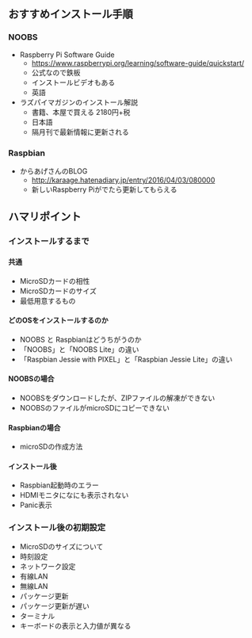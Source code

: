## おすすめインストール手順
### NOOBS
 - Raspberry Pi Software Guide
     - https://www.raspberrypi.org/learning/software-guide/quickstart/
     - 公式なので鉄板
     - インストールビデオもある
     - 英語
 - ラズパイマガジンのインストール解説
     - 書籍、本屋で買える 2180円+税
     - 日本語
     - 隔月刊で最新情報に更新される
     
### Raspbian
 - からあげさんのBLOG
     - http://karaage.hatenadiary.jp/entry/2016/04/03/080000
     - 新しいRaspberry Piがでたら更新してもらえる
     
## ハマリポイント
### インストールするまで
#### 共通
 - MicroSDカードの相性
 - MicroSDカードのサイズ
 - 最低用意するもの
 
#### どのOSをインストールするのか
 - NOOBS と Raspbianはどうちがうのか
 - 「NOOBS」と「NOOBS Lite」の違い
 - 「Raspbian Jessie with PIXEL」と「Raspbian Jessie Lite」の違い
 
#### NOOBSの場合 
 - NOOBSをダウンロードしたが、ZIPファイルの解凍ができない
 - NOOBSのファイルがmicroSDにコピーできない
 
#### Raspbianの場合
 - microSDの作成方法

#### インストール後
 - Raspbian起動時のエラー
  - HDMIモニタになにも表示されない
  - Panic表示
 
### インストール後の初期設定
 - MicroSDのサイズについて
 - 時刻設定
 - ネットワーク設定
  - 有線LAN
  - 無線LAN
 - パッケージ更新
 - パッケージ更新が遅い
 - ターミナル
  - キーボードの表示と入力値が異なる
 

